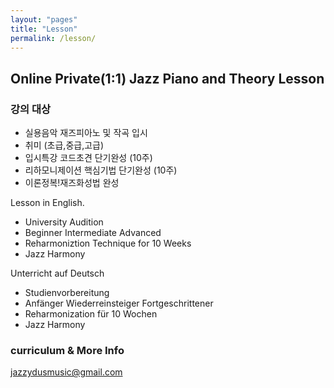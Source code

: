 ```yaml
---
layout: "pages"
title: "Lesson"
permalink: /lesson/
---
```


## Online Private(1:1) Jazz Piano and Theory Lesson

### 강의 대상

- 실용음악 재즈피아노 및 작곡 입시
- 취미 (초급,중급,고급)
- 입시특강 코드초견 단기완성 (10주)
- 리하모니제이션 핵심기법 단기완성 (10주)
- 이론정복!재즈화성법 완성


Lesson in English.

- University Audition
- Beginner Intermediate Advanced
- Reharmoniztion Technique for 10 Weeks
- Jazz Harmony

Unterricht auf Deutsch

- Studienvorbereitung
- Anfänger Wiederreinsteiger Fortgeschrittener
- Reharmonization für 10 Wochen
- Jazz Harmony


### curriculum & More Info
jazzydusmusic@gmail.com

